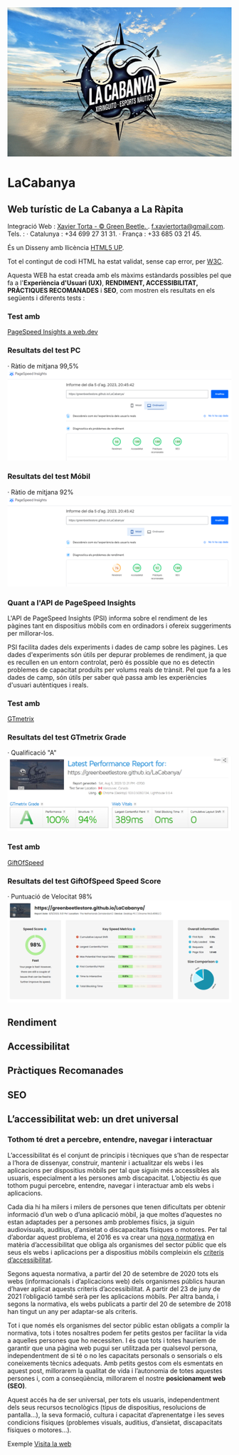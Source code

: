 <img src="../images/LogoPlatja.webp">

# LaCabanya

## Web turístic de La Cabanya a La Ràpita

Integració Web : [Xavier Torta - © Green Beetle. ](https://greenbeetlestore.github.io/CV/). 
[f.xaviertorta@gmail.com](mailto:"f.xaviertorta@gmail.com). 
Tels. :
· Catalunya : +34 699 27 31 31. 
· França : +33 685 03 21 45.

És un Disseny amb llicència [HTML5 UP](https://html5up.net/license).

Tot el contingut de codi HTML ha estat validat, sense cap error, per [W3C](https://validator.w3.org/#validate_by_uri).

Aquesta WEB ha estat creada amb els màxims estàndards possibles pel que fa a l'<b>Experiència d'Usuari (UX)</b>, <b>RENDIMENT, ACCESSIBILITAT, PRÀCTIQUES RECOMANADES</b> i <b>SEO</b>, com mostren els resultats en els següents i diferents tests :

### Test amb
[PageSpeed Insights a web.dev](https://pagespeed.web.dev/analysis/https-greenbeetlestore-github-io-LaCabanya/cwir1yh4k9?form_factor=desktop)

### Resultats del test PC
· Ràtio de mitjana 99,5%
<img src="PageSpeedInsightsDesktop.png" alt="Resultats del test Desktop" >

### Resultats del test Móbil
· Ràtio de mitjana 92%
<img src="PageSpeedInsightsMobil.png" alt="Resultats del test Mòbil" >

### Quant a l'API de PageSpeed Insights

L'API de PageSpeed Insights (PSI) informa sobre el rendiment de les pàgines tant en dispositius mòbils com en ordinadors i ofereix suggeriments per millorar-los.

PSI facilita dades dels experiments i dades de camp sobre les pàgines. Les dades d'experiments són útils per depurar problemes de rendiment, ja que es recullen en un entorn controlat, però és possible que no es detectin problemes de capacitat produïts per volums reals de trànsit. Pel que fa a les dades de camp, són útils per saber què passa amb les experiències d'usuari autèntiques i reals.


### Test amb
[GTmetrix](https://gtmetrix.com/reports/greenbeetlestore.github.io/G4s7MxLK/)

### Resultats del test GTmetrix Grade
· Qualificació "A" 
<img src="GTmetrix.png" alt="Resultats del test GTmetrix Grade" >


### Test amb
[GiftOfSpeed](https://www.giftofspeed.com/report/greenbeetlestore.github.io/VqhczJ/)

### Resultats del test GiftOfSpeed Speed Score
· Puntuació de Velocitat 98%
<img src="giftofspeed.png" alt="Resultats del test GiftOfSpeed Speed Score" >



## Rendiment

## Accessibilitat

## Pràctiques Recomanades

## SEO

## L’accessibilitat web: un dret universal

### Tothom té dret a percebre, entendre, navegar i interactuar

L’accessibilitat és el conjunt de principis i tècniques que s’han de respectar a l’hora de dissenyar, construir, mantenir i actualitzar els webs i les aplicacions per dispositius mòbils per tal que siguin més accessibles als usuaris, especialment a les persones amb discapacitat. L’objectiu és que tothom pugui percebre, entendre, navegar i interactuar amb els webs i aplicacions.

Cada dia hi ha milers i milers de persones que tenen dificultats per obtenir informació d’un web o d’una aplicació mòbil, ja que moltes d’aquestes no estan adaptades per a persones amb problemes físics, ja siguin audiovisuals, auditius, d’ansietat o discapacitats físiques o motores. Per tal d’abordar aquest problema, el 2016 es va crear una <a href="https://www.boe.es/diario_boe/txt.php?id=BOE-A-2018-12699">nova normativa</a> en matèria d’accessibilitat que obliga als organismes del sector públic que els seus els webs i aplicacions per a dispositius mòbils compleixin els <a href="http://accesibilidadweb.dlsi.ua.es/?menu=criterios-2.0">criteris d’accessibilitat</a>.

Segons aquesta normativa, a partir del 20 de setembre de 2020 tots els webs (informacionals i d’aplicacions web) dels organismes públics hauran d’haver aplicat aquests criteris d’accessibilitat. A partir del 23 de juny de 2021 l’obligació també serà per les aplicacions mòbils. Per altra banda, i segons la normativa, els webs publicats a partir del 20 de setembre de 2018 han tingut un any per adaptar-se als criteris.

Tot i que només els organismes del sector públic estan obligats a complir la normativa, tots i totes nosaltres podem fer petits gestos per facilitar la vida a aquelles persones que ho necessiten. I és que tots i totes hauríem de garantir que una pàgina web pugui ser utilitzada per qualsevol persona, independentment de si té o no les capacitats personals o sensorials o els coneixements tècnics adequats. Amb petits gestos com els esmentats en aquest post, millorarem la qualitat de vida i l’autonomia de totes aquestes persones i, com a conseqüència, millorarem el nostre <b>posicionament web (SEO)</b>.

Aquest accés ha de ser universal, per tots els usuaris, independentment dels seus recursos tecnològics (tipus de dispositius, resolucions de pantalla…), la seva formació, cultura i capacitat d’aprenentatge i les seves condicions físiques (problemes visuals, auditius, d’ansietat, discapacitats físiques o motores…).












Exemple
[Visita la web](https://greenbeetlestore.github.io/LaCabanya/)
